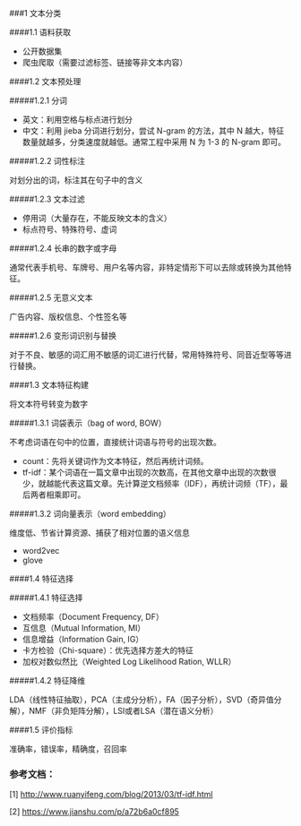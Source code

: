 ###1 文本分类

####1.1 语料获取

* 公开数据集
* 爬虫爬取（需要过滤标签、链接等非文本内容）

####1.2 文本预处理

#####1.2.1 分词

* 英文：利用空格与标点进行划分
* 中文：利用 jieba 分词进行划分，尝试 N-gram 的方法，其中 N 越大，特征数量就越多，分类速度就越低。通常工程中采用 N 为 1-3 的 N-gram 即可。

#####1.2.2 词性标注

对划分出的词，标注其在句子中的含义

#####1.2.3 文本过滤

* 停用词（大量存在，不能反映文本的含义）
* 标点符号、特殊符号、虚词

#####1.2.4 长串的数字或字母

通常代表手机号、车牌号、用户名等内容，非特定情形下可以去除或转换为其他特征。

#####1.2.5 无意义文本

广告内容、版权信息、个性签名等

#####1.2.6 变形词识别与替换

对于不良、敏感的词汇用不敏感的词汇进行代替，常用特殊符号、同音近型等等进行替换。

####1.3 文本特征构建

将文本符号转变为数字

#####1.3.1 词袋表示（bag of word, BOW）

不考虑词语在句中的位置，直接统计词语与符号的出现次数。

* count：先将关键词作为文本特征，然后再统计词频。
* tf-idf：某个词语在一篇文章中出现的次数高，在其他文章中出现的次数很少，就越能代表这篇文章。先计算逆文档频率（IDF），再统计词频（TF），最后两者相乘即可。

#####1.3.2 词向量表示（word embedding）

维度低、节省计算资源、捕获了相对位置的语义信息

* word2vec
* glove

####1.4 特征选择

#####1.4.1 特征选择

* 文档频率（Document Frequency, DF）
* 互信息（Mutual Information, MI）
* 信息增益（Information Gain, IG）
* 卡方检验（Chi-square）：优先选择方差大的特征
* 加权对数似然比（Weighted Log Likelihood Ration, WLLR）

#####1.4.2 特征降维

LDA（线性特征抽取），PCA（主成分分析），FA（因子分析），SVD（奇异值分解），NMF（非负矩阵分解），LSI或者LSA（潜在语义分析）

####1.5 评价指标

准确率，错误率，精确度，召回率

### 参考文档：

[1] http://www.ruanyifeng.com/blog/2013/03/tf-idf.html

[2] https://www.jianshu.com/p/a72b6a0cf895
